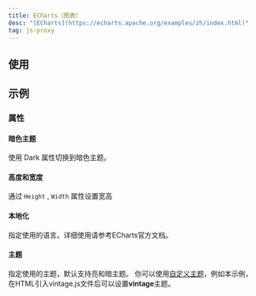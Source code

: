```yaml
---
title: ECharts（图表）
desc: "[ECharts](https://echarts.apache.org/examples/zh/index.html)"
tag: js-proxy
---
```


## 使用

<echarts-usage></echarts-usage>

<app-alert type="info" content='使用前需要先引用ECharts的包：`<script src="https://cdn.masastack.com/npm/echarts/5.1.1/echarts.min.js"></script>`。'></app-alert>

## 示例

### 属性

#### 暗色主题

使用 Dark 属性切换到暗色主题。

<masa-example file="Examples.components.echarts.Dark"></masa-example>

#### 高度和宽度

通过 `Height` , `Width`  属性设置宽高

<masa-example file="Examples.components.echarts.HeightAndWidth"></masa-example>

#### 本地化

指定使用的语言。详细使用请参考ECharts官方文档。

<masa-example file="Examples.components.echarts.Locale"></masa-example>

#### 主题

指定使用的主题，默认支持亮和暗主题。 你可以使用[自定义主题](https://echarts.apache.org/handbook/zh/concepts/style/#%E9%A2%9C%E8%89%B2%E4%B8%BB%E9%A2%98%EF%BC%88theme%EF%BC%89)，例如本示例，在HTML引入vintage.js文件后可以设置**vintage**主题。

<masa-example file="Examples.components.echarts.Locale"></masa-example>
